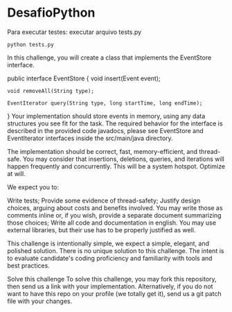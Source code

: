 # DesafioPython

Para executar testes: executar arquivo tests.py

```
python tests.py
```

In this challenge, you will create a class that implements the EventStore interface.

public interface EventStore {
    void insert(Event event);

    void removeAll(String type);

    EventIterator query(String type, long startTime, long endTime);
}
Your implementation should store events in memory, using any data structures you see fit for the task. The required behavior for the interface is described in the provided code javadocs, please see EventStore and EventIterator interfaces inside the src/main/java directory.

The implementation should be correct, fast, memory-efficient, and thread-safe. You may consider that insertions, deletions, queries, and iterations will happen frequently and concurrently. This will be a system hotspot. Optimize at will.

We expect you to:

Write tests;
Provide some evidence of thread-safety;
Justify design choices, arguing about costs and benefits involved. You may write those as comments inline or, if you wish, provide a separate document summarizing those choices;
Write all code and documentation in english.
You may use external libraries, but their use has to be properly justified as well.

This challenge is intentionally simple, we expect a simple, elegant, and polished solution. There is no unique solution to this challenge. The intent is to evaluate candidate's coding proficiency and familiarity with tools and best practices.

Solve this challenge
To solve this challenge, you may fork this repository, then send us a link with your implementation. Alternatively, if you do not want to have this repo on your profile (we totally get it), send us a git patch file with your changes.